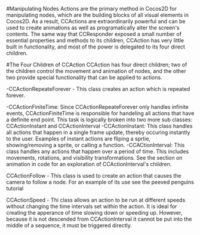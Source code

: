 #Manipulating Nodes
Actions are the primary method in Cocos2D for manipulating nodes, which are the building blocks of all visual elements in Cocos2D.  As a result, CCActions are extraordinarily powerful and can be used to create animations as well as programatically alter the screen's contents.  The same way that CCResponder exposed a small number of essential properties and methods to its children, CCAction has very little built in functionality, and most of the power is delegated to its four direct children.

#The Four Children of CCAction
CCAction has four direct children; two of the children control the movement and animation of nodes, and the other two provide special functionality that can be applied to actions.


-CCActionRepeateForever - This class creates an action which is repeated forever.

-CCActionFiniteTime:  Since CCActionRepeateForever only handles infinite events, CCActionFiniteTime is responsible for handeling all actions that have a definite end point.  This task is logically broken into two more sub classes: CCActionInstant and CCActionInterval
	-CCActionInstant: This class handles all actions that happen in a single frame update, thereby occuring instantly to the user.  Examples of instant actions are fliping a sprtie, showing/removing a sprite, or calling a function.
	-CCACtionInterval:  This class handles any actions that happen over a period of time.  This includes movements, rotations, and visibility transformations.  See the section on animation in code for an exploration of CCActionInterval's children.


CCActionFollow - This class is used to create an action that causes the camera to follow a node.  For an example of its use see the peeved penguins tutorial

CCActionSpeed -  Thi class allows an action to be run at different speeds without changing the time intervals set within the action.  It is ideal for creating the apperance of time slowing down or speeding up.  However, because it is not descended from CCActionInterval it cannot be put into the middle of a sequence, it must be triggered directly.